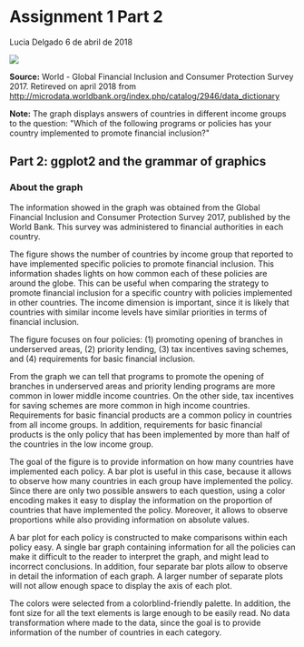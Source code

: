 Assignment 1 Part 2
================
Lucia Delgado
6 de abril de 2018

![](Assignment1_part_2_files/figure-markdown_github/unnamed-chunk-8-1.png)

**Source:** World - Global Financial Inclusion and Consumer Protection Survey 2017. Retireved on april 2018 from <http://microdata.worldbank.org/index.php/catalog/2946/data_dictionary>

**Note:** The graph displays answers of countries in different income groups to the question: "Which of the following programs or policies has your country implemented to promote financial inclusion?"

Part 2: ggplot2 and the grammar of graphics
-------------------------------------------

### About the graph

The information showed in the graph was obtained from the Global Financial Inclusion and Consumer Protection Survey 2017, published by the World Bank. This survey was administered to financial authorities in each country.

The figure shows the number of countries by income group that reported to have implemented specific policies to promote financial inclusion. This information shades lights on how common each of these policies are around the globe. This can be useful when comparing the strategy to promote financial inclusion for a specific country with policies implemented in other countries. The income dimension is important, since it is likely that countries with similar income levels have similar priorities in terms of financial inclusion.

The figure focuses on four policies: (1) promoting opening of branches in underserved areas, (2) priority lending, (3) tax incentives saving schemes, and (4) requirements for basic financial inclusion.

From the graph we can tell that programs to promote the opening of branches in underserved areas and priority lending programs are more common in lower middle income countries. On the other side, tax incentives for saving schemes are more common in high income countries. Requirements for basic financial products are a common policy in countries from all income groups. In addition, requirements for basic financial products is the only policy that has been implemented by more than half of the countries in the low income group.

The goal of the figure is to provide information on how many countries have implemented each policy. A bar plot is useful in this case, because it allows to observe how many countries in each group have implemented the policy. Since there are only two possible answers to each question, using a color encoding makes it easy to display the information on the proportion of countries that have implemented the policy. Moreover, it allows to observe proportions while also providing information on absolute values.

A bar plot for each policy is constructed to make comparisons within each policy easy. A single bar graph containing information for all the policies can make it difficult to the reader to interpret the graph, and might lead to incorrect conclusions. In addition, four separate bar plots allow to observe in detail the information of each graph. A larger number of separate plots will not allow enough space to display the axis of each plot.

The colors were selected from a colorblind-friendly palette. In addition, the font size for all the text elements is large enough to be easily read. No data transformation where made to the data, since the goal is to provide information of the number of countries in each category.
